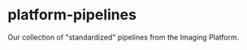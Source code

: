 platform-pipelines
==================

Our collection of "standardized" pipelines from the Imaging Platform.

